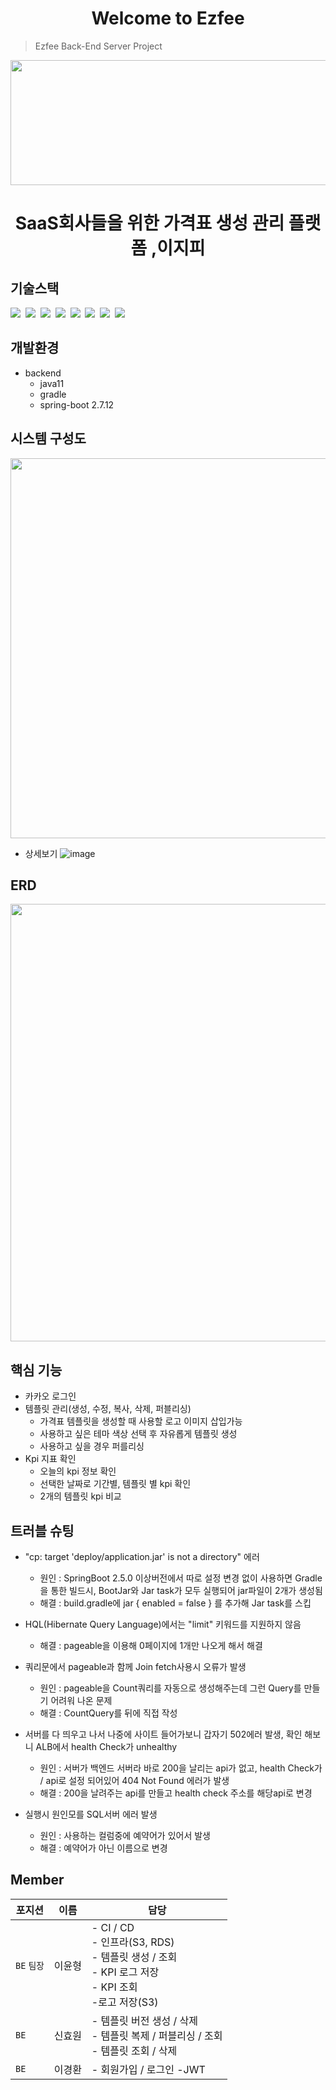 <div align=center>
  
# Welcome to Ezfee
</div>

> Ezfee Back-End Server Project
<div align=center>
  <img src="https://github.com/PRIETAG/PRIETAG_BE/assets/57251982/38c6ff31-8cf8-48b1-b717-8bf55f840ce3.png" width="600" height="200"/>
</div>

<div align=center>

# SaaS회사들을 위한 가격표 생성 관리 플랫폼 ,이지피
</div>

## 기술스택
<p>
  <img src="https://img.shields.io/badge/-SpringBoot-blue"/>&nbsp
  <img src="https://img.shields.io/badge/-JPA-red"/>&nbsp
  <img src="https://img.shields.io/badge/-MySQL-yellow"/>&nbsp
  <img src="https://img.shields.io/badge/-JWT-blue"/>&nbsp
  <img src="https://img.shields.io/badge/-AWS-orange"/>&nbsp
  <img src="https://img.shields.io/badge/-Swagger-black"/>&nbsp
  <img src="https://img.shields.io/badge/-SpringSecurity-green"/>&nbsp
  <img src="https://img.shields.io/badge/-Mockito-violet"/>&nbsp
</p>

## 개발환경

- backend
  - java11
  - gradle
  - spring-boot 2.7.12

## 시스템 구성도

 <img src="https://github.com/PRIETAG/PRIETAG_BE/assets/57251982/1dd855cc-f8fb-4fcd-9665-c070537a0945.png" width="806" height="608"/>
 
- 상세보기
![image](https://github.com/PRIETAG/PRIETAG_BE/assets/57251982/fb5cafda-404c-407f-9804-0db09cb91722)

## ERD

<div align=center>
 <img src="https://github.com/PRIETAG/PRIETAG_BE/assets/57251982/b1a82c4c-dac4-4654-a4bf-de156febf873.png" width="806" height="700"/>
</div>

## 핵심 기능
- 카카오 로그인
- 템플릿 관리(생성, 수정, 복사, 삭제, 퍼블리싱)
  - 가격표 템플릿을 생성할 때 사용할 로고 이미지 삽입가능
  - 사용하고 싶은 테마 색상 선택 후 자유롭게 템플릿 생성
  - 사용하고 싶을 경우 퍼를리싱
- Kpi 지표 확인
  - 오늘의 kpi 정보 확인
  - 선택한 날짜로 기간별, 템플릿 별 kpi 확인
  - 2개의 템플릿 kpi 비교 

## 트러블 슈팅
- "cp: target 'deploy/application.jar' is not a directory" 에러
  - 원인 : SpringBoot 2.5.0 이상버전에서 따로 설정 변경 없이 사용하면 Gradle을 통한 빌드시, BootJar와 Jar task가 모두 실행되어 jar파일이 2개가 생성됨
  - 해결 : build.gradle에 
          jar {
                enabled = false
              }
          를 추가해 Jar task를 스킵

- HQL(Hibernate Query Language)에서는 "limit" 키워드를 지원하지 않음
  - 해결 : pageable을 이용해 0페이지에 1개만 나오게 해서 해결
- 쿼리문에서 pageable과 함께 Join fetch사용시 오류가 발생
  - 원인 : pageable을 Count쿼리를 자동으로 생성해주는데 그런 Query를 만들기 어려워 나온 문제
  - 해결 : CountQuery를 뒤에 직접 작성
- 서버를 다 띄우고 나서 나중에 사이트 들어가보니 갑자기 502에러 발생, 확인 해보니 ALB에서 health Check가 unhealthy
  - 원인 : 서버가 백엔드 서버라 바로 200을 날리는 api가 없고, health Check가 / api로 설정 되어있어 404 Not Found 에러가 발생
  - 해결 : 200을 날려주는 api를 만들고 health check 주소를 해당api로 변경
- 실행시 원인모를 SQL서버 에러 발생
  - 원인 : 사용하는 컬럼중에 예약어가 있어서 발생
  - 해결 : 예약어가 아닌 이름으로 변경

## Member
| 포지션 | 이름 | 담당 |
| --- | --- | --- |
| `BE` `팀장` | 이윤형 | - CI / CD<br/>- 인프라(S3, RDS)<br/>- 템플릿 생성 / 조회<br/>- KPI 로그 저장<br/>- KPI 조회<br/>-로고 저장(S3) |
| `BE` | 신효원 | - 템플릿 버전 생성 / 삭제<br/>- 템플릿 복제 / 퍼블리싱 / 조회<br/>- 템플릿 조회 / 삭제 |
| `BE` | 이경환 | - 회원가입 / 로그인 -JWT |



